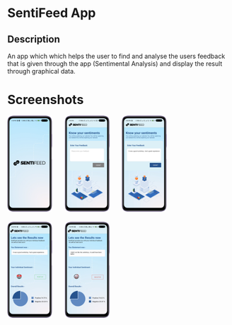 # SentiFeed App
## Description
An app which which helps the user to find and analyse the users feedback that is given through the app (Sentimental Analysis) and display the result through graphical data.
# Screenshots
<div>
<img src="./src/assets/1.png" width="20%" style="margin-right:25px;"/>
<img src="./src/assets/2.png" width="20%" style="margin-right:25px;"/>
<img src="./src/assets/3.png" width="20%" style="margin-right:25px;"/>
<img src="./src/assets/4.png" width="20%" style="margin-right:25px;"/>
<img src="./src/assets/5.png" width="20%" style="margin-top:20px;"/>
</div>